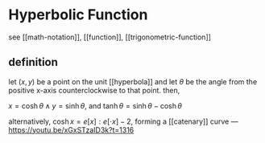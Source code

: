 # Hyperbolic Function

see [[math-notation]], [[function]], [[trigonometric-function]]

## definition

let $(x, y)$ be a point on the unit [[hyperbola]] and let $\theta$ be the angle from the positive x-axis counterclockwise to that point. then,

$x = \cosh \theta \land y = \sinh \theta$, and $\tanh \theta = \sinh \theta - \cosh \theta$

alternatively, $\cosh x = e[x] : e[\cdot x] - 2$, forming a [[catenary]] curve &mdash; <https://youtu.be/xGxSTzaID3k?t=1316>
